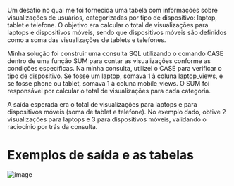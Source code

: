Um desafio no qual me foi fornecida uma tabela com informações sobre visualizações de usuários, categorizadas por tipo de dispositivo: laptop, tablet e telefone. O objetivo era calcular o total de visualizações para laptops e dispositivos móveis, sendo que dispositivos móveis são definidos como a soma das visualizações de tablets e telefones.

Minha solução foi construir uma consulta SQL utilizando o comando CASE dentro de uma função SUM para contar as visualizações conforme as condições específicas.
Na minha consulta, utilizei o CASE para verificar o tipo de dispositivo. Se fosse um laptop, somava 1 à coluna laptop_views, e se fosse phone ou tablet, somava 1 à coluna mobile_views. O SUM foi responsável por calcular o total de visualizações para cada categoria.

A saída esperada era o total de visualizações para laptops e para dispositivos móveis (soma de tablet e telefone). No exemplo dado, obtive 2 visualizações para laptops e 3 para dispositivos móveis, validando o raciocínio por trás da consulta.

<h1>Exemplos de saída e as tabelas</h1>

![image](https://github.com/user-attachments/assets/36126ef1-a5ec-4942-bae0-3b277554e20e)
